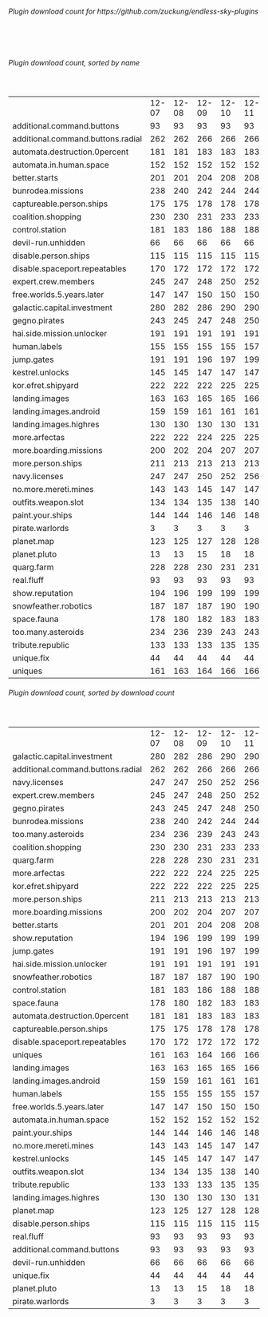 <h6>Plugin download count for https://github.com/zuckung/endless-sky-plugins</h6><br>
<br>
<h6>Plugin download count, sorted by name</h6><sub><sup><br>
<table>
	<tr>
		<td></td>
		<td>12-07</td>
		<td>12-08</td>
		<td>12-09</td>
		<td>12-10</td>
		<td>12-11</td>
		<td>12-12</td>
		<td>12-13</td>
		<td>today +</td>
	</tr>
	<tr>
		<td>additional.command.buttons</td>
		<td>93</td>
		<td>93</td>
		<td>93</td>
		<td>93</td>
		<td>93</td>
		<td>93</td>
		<td>93</td>
		<td></td>
	</tr>
	<tr>
		<td>additional.command.buttons.radial</td>
		<td>262</td>
		<td>262</td>
		<td>266</td>
		<td>266</td>
		<td>266</td>
		<td>270</td>
		<td>270</td>
		<td></td>
	</tr>
	<tr>
		<td>automata.destruction.0percent</td>
		<td>181</td>
		<td>181</td>
		<td>183</td>
		<td>183</td>
		<td>183</td>
		<td>187</td>
		<td>187</td>
		<td></td>
	</tr>
	<tr>
		<td>automata.in.human.space</td>
		<td>152</td>
		<td>152</td>
		<td>152</td>
		<td>152</td>
		<td>152</td>
		<td>156</td>
		<td>156</td>
		<td></td>
	</tr>
	<tr>
		<td>better.starts</td>
		<td>201</td>
		<td>201</td>
		<td>204</td>
		<td>208</td>
		<td>208</td>
		<td>213</td>
		<td>213</td>
		<td></td>
	</tr>
	<tr>
		<td>bunrodea.missions</td>
		<td>238</td>
		<td>240</td>
		<td>242</td>
		<td>244</td>
		<td>244</td>
		<td>250</td>
		<td>250</td>
		<td></td>
	</tr>
	<tr>
		<td>captureable.person.ships</td>
		<td>175</td>
		<td>175</td>
		<td>178</td>
		<td>178</td>
		<td>178</td>
		<td>184</td>
		<td>184</td>
		<td></td>
	</tr>
	<tr>
		<td>coalition.shopping</td>
		<td>230</td>
		<td>230</td>
		<td>231</td>
		<td>233</td>
		<td>233</td>
		<td>237</td>
		<td>237</td>
		<td></td>
	</tr>
	<tr>
		<td>control.station</td>
		<td>181</td>
		<td>183</td>
		<td>186</td>
		<td>188</td>
		<td>188</td>
		<td>192</td>
		<td>192</td>
		<td></td>
	</tr>
	<tr>
		<td>devil-run.unhidden</td>
		<td>66</td>
		<td>66</td>
		<td>66</td>
		<td>66</td>
		<td>66</td>
		<td>66</td>
		<td>66</td>
		<td></td>
	</tr>
	<tr>
		<td>disable.person.ships</td>
		<td>115</td>
		<td>115</td>
		<td>115</td>
		<td>115</td>
		<td>115</td>
		<td>119</td>
		<td>119</td>
		<td></td>
	</tr>
	<tr>
		<td>disable.spaceport.repeatables</td>
		<td>170</td>
		<td>172</td>
		<td>172</td>
		<td>172</td>
		<td>172</td>
		<td>176</td>
		<td>176</td>
		<td></td>
	</tr>
	<tr>
		<td>expert.crew.members</td>
		<td>245</td>
		<td>247</td>
		<td>248</td>
		<td>250</td>
		<td>252</td>
		<td>260</td>
		<td>260</td>
		<td></td>
	</tr>
	<tr>
		<td>free.worlds.5.years.later</td>
		<td>147</td>
		<td>147</td>
		<td>150</td>
		<td>150</td>
		<td>150</td>
		<td>156</td>
		<td>156</td>
		<td></td>
	</tr>
	<tr>
		<td>galactic.capital.investment</td>
		<td>280</td>
		<td>282</td>
		<td>286</td>
		<td>290</td>
		<td>290</td>
		<td>294</td>
		<td>294</td>
		<td></td>
	</tr>
	<tr>
		<td>gegno.pirates</td>
		<td>243</td>
		<td>245</td>
		<td>247</td>
		<td>248</td>
		<td>250</td>
		<td>258</td>
		<td>258</td>
		<td></td>
	</tr>
	<tr>
		<td>hai.side.mission.unlocker</td>
		<td>191</td>
		<td>191</td>
		<td>191</td>
		<td>191</td>
		<td>191</td>
		<td>197</td>
		<td>197</td>
		<td></td>
	</tr>
	<tr>
		<td>human.labels</td>
		<td>155</td>
		<td>155</td>
		<td>155</td>
		<td>155</td>
		<td>157</td>
		<td>163</td>
		<td>163</td>
		<td></td>
	</tr>
	<tr>
		<td>jump.gates</td>
		<td>191</td>
		<td>191</td>
		<td>196</td>
		<td>197</td>
		<td>199</td>
		<td>203</td>
		<td>203</td>
		<td></td>
	</tr>
	<tr>
		<td>kestrel.unlocks</td>
		<td>145</td>
		<td>145</td>
		<td>147</td>
		<td>147</td>
		<td>147</td>
		<td>151</td>
		<td>151</td>
		<td></td>
	</tr>
	<tr>
		<td>kor.efret.shipyard</td>
		<td>222</td>
		<td>222</td>
		<td>222</td>
		<td>225</td>
		<td>225</td>
		<td>229</td>
		<td>229</td>
		<td></td>
	</tr>
	<tr>
		<td>landing.images</td>
		<td>163</td>
		<td>163</td>
		<td>165</td>
		<td>165</td>
		<td>166</td>
		<td>172</td>
		<td>172</td>
		<td></td>
	</tr>
	<tr>
		<td>landing.images.android</td>
		<td>159</td>
		<td>159</td>
		<td>161</td>
		<td>161</td>
		<td>161</td>
		<td>165</td>
		<td>165</td>
		<td></td>
	</tr>
	<tr>
		<td>landing.images.highres</td>
		<td>130</td>
		<td>130</td>
		<td>130</td>
		<td>130</td>
		<td>131</td>
		<td>135</td>
		<td>135</td>
		<td></td>
	</tr>
	<tr>
		<td>more.arfectas</td>
		<td>222</td>
		<td>222</td>
		<td>224</td>
		<td>225</td>
		<td>225</td>
		<td>231</td>
		<td>231</td>
		<td></td>
	</tr>
	<tr>
		<td>more.boarding.missions</td>
		<td>200</td>
		<td>202</td>
		<td>204</td>
		<td>207</td>
		<td>207</td>
		<td>215</td>
		<td>215</td>
		<td></td>
	</tr>
	<tr>
		<td>more.person.ships</td>
		<td>211</td>
		<td>213</td>
		<td>213</td>
		<td>213</td>
		<td>213</td>
		<td>217</td>
		<td>217</td>
		<td></td>
	</tr>
	<tr>
		<td>navy.licenses</td>
		<td>247</td>
		<td>247</td>
		<td>250</td>
		<td>252</td>
		<td>256</td>
		<td>262</td>
		<td>262</td>
		<td></td>
	</tr>
	<tr>
		<td>no.more.mereti.mines</td>
		<td>143</td>
		<td>143</td>
		<td>145</td>
		<td>147</td>
		<td>147</td>
		<td>151</td>
		<td>151</td>
		<td></td>
	</tr>
	<tr>
		<td>outfits.weapon.slot</td>
		<td>134</td>
		<td>134</td>
		<td>135</td>
		<td>138</td>
		<td>140</td>
		<td>144</td>
		<td>144</td>
		<td></td>
	</tr>
	<tr>
		<td>paint.your.ships</td>
		<td>144</td>
		<td>144</td>
		<td>146</td>
		<td>146</td>
		<td>148</td>
		<td>154</td>
		<td>154</td>
		<td></td>
	</tr>
	<tr>
		<td>pirate.warlords</td>
		<td>3</td>
		<td>3</td>
		<td>3</td>
		<td>3</td>
		<td>3</td>
		<td>3</td>
		<td>3</td>
		<td></td>
	</tr>
	<tr>
		<td>planet.map</td>
		<td>123</td>
		<td>125</td>
		<td>127</td>
		<td>128</td>
		<td>128</td>
		<td>132</td>
		<td>132</td>
		<td></td>
	</tr>
	<tr>
		<td>planet.pluto</td>
		<td>13</td>
		<td>13</td>
		<td>15</td>
		<td>18</td>
		<td>18</td>
		<td>22</td>
		<td>22</td>
		<td></td>
	</tr>
	<tr>
		<td>quarg.farm</td>
		<td>228</td>
		<td>228</td>
		<td>230</td>
		<td>231</td>
		<td>231</td>
		<td>235</td>
		<td>235</td>
		<td></td>
	</tr>
	<tr>
		<td>real.fluff</td>
		<td>93</td>
		<td>93</td>
		<td>93</td>
		<td>93</td>
		<td>93</td>
		<td>93</td>
		<td>93</td>
		<td></td>
	</tr>
	<tr>
		<td>show.reputation</td>
		<td>194</td>
		<td>196</td>
		<td>199</td>
		<td>199</td>
		<td>199</td>
		<td>203</td>
		<td>203</td>
		<td></td>
	</tr>
	<tr>
		<td>snowfeather.robotics</td>
		<td>187</td>
		<td>187</td>
		<td>187</td>
		<td>190</td>
		<td>190</td>
		<td>194</td>
		<td>194</td>
		<td></td>
	</tr>
	<tr>
		<td>space.fauna</td>
		<td>178</td>
		<td>180</td>
		<td>182</td>
		<td>183</td>
		<td>183</td>
		<td>187</td>
		<td>187</td>
		<td></td>
	</tr>
	<tr>
		<td>too.many.asteroids</td>
		<td>234</td>
		<td>236</td>
		<td>239</td>
		<td>243</td>
		<td>243</td>
		<td>247</td>
		<td>247</td>
		<td></td>
	</tr>
	<tr>
		<td>tribute.republic</td>
		<td>133</td>
		<td>133</td>
		<td>133</td>
		<td>135</td>
		<td>135</td>
		<td>141</td>
		<td>141</td>
		<td></td>
	</tr>
	<tr>
		<td>unique.fix</td>
		<td>44</td>
		<td>44</td>
		<td>44</td>
		<td>44</td>
		<td>44</td>
		<td>44</td>
		<td>44</td>
		<td></td>
	</tr>
	<tr>
		<td>uniques</td>
		<td>161</td>
		<td>163</td>
		<td>164</td>
		<td>166</td>
		<td>166</td>
		<td>174</td>
		<td>174</td>
		<td></td>
	</tr>
</table>
</sub></sup>
<h6>Plugin download count, sorted by download count</h6><sub><sup><br>
<table>
	<tr>
		<td></td>
		<td>12-07</td>
		<td>12-08</td>
		<td>12-09</td>
		<td>12-10</td>
		<td>12-11</td>
		<td>12-12</td>
		<td>12-13</td>
		<td>today +</td>
	</tr>
	<tr>
		<td>galactic.capital.investment</td>
		<td>280</td>
		<td>282</td>
		<td>286</td>
		<td>290</td>
		<td>290</td>
		<td>294</td>
		<td>294</td>
		<td></td>
	</tr>
	<tr>
		<td>additional.command.buttons.radial</td>
		<td>262</td>
		<td>262</td>
		<td>266</td>
		<td>266</td>
		<td>266</td>
		<td>270</td>
		<td>270</td>
		<td></td>
	</tr>
	<tr>
		<td>navy.licenses</td>
		<td>247</td>
		<td>247</td>
		<td>250</td>
		<td>252</td>
		<td>256</td>
		<td>262</td>
		<td>262</td>
		<td></td>
	</tr>
	<tr>
		<td>expert.crew.members</td>
		<td>245</td>
		<td>247</td>
		<td>248</td>
		<td>250</td>
		<td>252</td>
		<td>260</td>
		<td>260</td>
		<td></td>
	</tr>
	<tr>
		<td>gegno.pirates</td>
		<td>243</td>
		<td>245</td>
		<td>247</td>
		<td>248</td>
		<td>250</td>
		<td>258</td>
		<td>258</td>
		<td></td>
	</tr>
	<tr>
		<td>bunrodea.missions</td>
		<td>238</td>
		<td>240</td>
		<td>242</td>
		<td>244</td>
		<td>244</td>
		<td>250</td>
		<td>250</td>
		<td></td>
	</tr>
	<tr>
		<td>too.many.asteroids</td>
		<td>234</td>
		<td>236</td>
		<td>239</td>
		<td>243</td>
		<td>243</td>
		<td>247</td>
		<td>247</td>
		<td></td>
	</tr>
	<tr>
		<td>coalition.shopping</td>
		<td>230</td>
		<td>230</td>
		<td>231</td>
		<td>233</td>
		<td>233</td>
		<td>237</td>
		<td>237</td>
		<td></td>
	</tr>
	<tr>
		<td>quarg.farm</td>
		<td>228</td>
		<td>228</td>
		<td>230</td>
		<td>231</td>
		<td>231</td>
		<td>235</td>
		<td>235</td>
		<td></td>
	</tr>
	<tr>
		<td>more.arfectas</td>
		<td>222</td>
		<td>222</td>
		<td>224</td>
		<td>225</td>
		<td>225</td>
		<td>231</td>
		<td>231</td>
		<td></td>
	</tr>
	<tr>
		<td>kor.efret.shipyard</td>
		<td>222</td>
		<td>222</td>
		<td>222</td>
		<td>225</td>
		<td>225</td>
		<td>229</td>
		<td>229</td>
		<td></td>
	</tr>
	<tr>
		<td>more.person.ships</td>
		<td>211</td>
		<td>213</td>
		<td>213</td>
		<td>213</td>
		<td>213</td>
		<td>217</td>
		<td>217</td>
		<td></td>
	</tr>
	<tr>
		<td>more.boarding.missions</td>
		<td>200</td>
		<td>202</td>
		<td>204</td>
		<td>207</td>
		<td>207</td>
		<td>215</td>
		<td>215</td>
		<td></td>
	</tr>
	<tr>
		<td>better.starts</td>
		<td>201</td>
		<td>201</td>
		<td>204</td>
		<td>208</td>
		<td>208</td>
		<td>213</td>
		<td>213</td>
		<td></td>
	</tr>
	<tr>
		<td>show.reputation</td>
		<td>194</td>
		<td>196</td>
		<td>199</td>
		<td>199</td>
		<td>199</td>
		<td>203</td>
		<td>203</td>
		<td></td>
	</tr>
	<tr>
		<td>jump.gates</td>
		<td>191</td>
		<td>191</td>
		<td>196</td>
		<td>197</td>
		<td>199</td>
		<td>203</td>
		<td>203</td>
		<td></td>
	</tr>
	<tr>
		<td>hai.side.mission.unlocker</td>
		<td>191</td>
		<td>191</td>
		<td>191</td>
		<td>191</td>
		<td>191</td>
		<td>197</td>
		<td>197</td>
		<td></td>
	</tr>
	<tr>
		<td>snowfeather.robotics</td>
		<td>187</td>
		<td>187</td>
		<td>187</td>
		<td>190</td>
		<td>190</td>
		<td>194</td>
		<td>194</td>
		<td></td>
	</tr>
	<tr>
		<td>control.station</td>
		<td>181</td>
		<td>183</td>
		<td>186</td>
		<td>188</td>
		<td>188</td>
		<td>192</td>
		<td>192</td>
		<td></td>
	</tr>
	<tr>
		<td>space.fauna</td>
		<td>178</td>
		<td>180</td>
		<td>182</td>
		<td>183</td>
		<td>183</td>
		<td>187</td>
		<td>187</td>
		<td></td>
	</tr>
	<tr>
		<td>automata.destruction.0percent</td>
		<td>181</td>
		<td>181</td>
		<td>183</td>
		<td>183</td>
		<td>183</td>
		<td>187</td>
		<td>187</td>
		<td></td>
	</tr>
	<tr>
		<td>captureable.person.ships</td>
		<td>175</td>
		<td>175</td>
		<td>178</td>
		<td>178</td>
		<td>178</td>
		<td>184</td>
		<td>184</td>
		<td></td>
	</tr>
	<tr>
		<td>disable.spaceport.repeatables</td>
		<td>170</td>
		<td>172</td>
		<td>172</td>
		<td>172</td>
		<td>172</td>
		<td>176</td>
		<td>176</td>
		<td></td>
	</tr>
	<tr>
		<td>uniques</td>
		<td>161</td>
		<td>163</td>
		<td>164</td>
		<td>166</td>
		<td>166</td>
		<td>174</td>
		<td>174</td>
		<td></td>
	</tr>
	<tr>
		<td>landing.images</td>
		<td>163</td>
		<td>163</td>
		<td>165</td>
		<td>165</td>
		<td>166</td>
		<td>172</td>
		<td>172</td>
		<td></td>
	</tr>
	<tr>
		<td>landing.images.android</td>
		<td>159</td>
		<td>159</td>
		<td>161</td>
		<td>161</td>
		<td>161</td>
		<td>165</td>
		<td>165</td>
		<td></td>
	</tr>
	<tr>
		<td>human.labels</td>
		<td>155</td>
		<td>155</td>
		<td>155</td>
		<td>155</td>
		<td>157</td>
		<td>163</td>
		<td>163</td>
		<td></td>
	</tr>
	<tr>
		<td>free.worlds.5.years.later</td>
		<td>147</td>
		<td>147</td>
		<td>150</td>
		<td>150</td>
		<td>150</td>
		<td>156</td>
		<td>156</td>
		<td></td>
	</tr>
	<tr>
		<td>automata.in.human.space</td>
		<td>152</td>
		<td>152</td>
		<td>152</td>
		<td>152</td>
		<td>152</td>
		<td>156</td>
		<td>156</td>
		<td></td>
	</tr>
	<tr>
		<td>paint.your.ships</td>
		<td>144</td>
		<td>144</td>
		<td>146</td>
		<td>146</td>
		<td>148</td>
		<td>154</td>
		<td>154</td>
		<td></td>
	</tr>
	<tr>
		<td>no.more.mereti.mines</td>
		<td>143</td>
		<td>143</td>
		<td>145</td>
		<td>147</td>
		<td>147</td>
		<td>151</td>
		<td>151</td>
		<td></td>
	</tr>
	<tr>
		<td>kestrel.unlocks</td>
		<td>145</td>
		<td>145</td>
		<td>147</td>
		<td>147</td>
		<td>147</td>
		<td>151</td>
		<td>151</td>
		<td></td>
	</tr>
	<tr>
		<td>outfits.weapon.slot</td>
		<td>134</td>
		<td>134</td>
		<td>135</td>
		<td>138</td>
		<td>140</td>
		<td>144</td>
		<td>144</td>
		<td></td>
	</tr>
	<tr>
		<td>tribute.republic</td>
		<td>133</td>
		<td>133</td>
		<td>133</td>
		<td>135</td>
		<td>135</td>
		<td>141</td>
		<td>141</td>
		<td></td>
	</tr>
	<tr>
		<td>landing.images.highres</td>
		<td>130</td>
		<td>130</td>
		<td>130</td>
		<td>130</td>
		<td>131</td>
		<td>135</td>
		<td>135</td>
		<td></td>
	</tr>
	<tr>
		<td>planet.map</td>
		<td>123</td>
		<td>125</td>
		<td>127</td>
		<td>128</td>
		<td>128</td>
		<td>132</td>
		<td>132</td>
		<td></td>
	</tr>
	<tr>
		<td>disable.person.ships</td>
		<td>115</td>
		<td>115</td>
		<td>115</td>
		<td>115</td>
		<td>115</td>
		<td>119</td>
		<td>119</td>
		<td></td>
	</tr>
	<tr>
		<td>real.fluff</td>
		<td>93</td>
		<td>93</td>
		<td>93</td>
		<td>93</td>
		<td>93</td>
		<td>93</td>
		<td>93</td>
		<td></td>
	</tr>
	<tr>
		<td>additional.command.buttons</td>
		<td>93</td>
		<td>93</td>
		<td>93</td>
		<td>93</td>
		<td>93</td>
		<td>93</td>
		<td>93</td>
		<td></td>
	</tr>
	<tr>
		<td>devil-run.unhidden</td>
		<td>66</td>
		<td>66</td>
		<td>66</td>
		<td>66</td>
		<td>66</td>
		<td>66</td>
		<td>66</td>
		<td></td>
	</tr>
	<tr>
		<td>unique.fix</td>
		<td>44</td>
		<td>44</td>
		<td>44</td>
		<td>44</td>
		<td>44</td>
		<td>44</td>
		<td>44</td>
		<td></td>
	</tr>
	<tr>
		<td>planet.pluto</td>
		<td>13</td>
		<td>13</td>
		<td>15</td>
		<td>18</td>
		<td>18</td>
		<td>22</td>
		<td>22</td>
		<td></td>
	</tr>
	<tr>
		<td>pirate.warlords</td>
		<td>3</td>
		<td>3</td>
		<td>3</td>
		<td>3</td>
		<td>3</td>
		<td>3</td>
		<td>3</td>
		<td></td>
	</tr>
</table>
</sub></sup>
